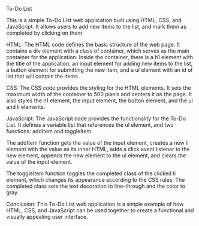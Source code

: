 To-Do List

This is a simple To-Do List web application built using HTML, CSS, and JavaScript. It allows users to add new items to the list, and mark them as completed by clicking on them.

HTML:
The HTML code defines the basic structure of the web page. It contains a div element with a class of container, which serves as the main container for the application. Inside the container, there is a h1 element with the title of the application, an input element for adding new items to the list, a button element for submitting the new item, and a ul element with an id of list that will contain the items.

CSS: 
The CSS code provides the styling for the HTML elements. It sets the maximum width of the container to 500 pixels and centers it on the page. It also styles the h1 element, the input element, the button element, and the ul and li elements.

JavaScript: 
The JavaScript code provides the functionality for the To-Do List. It defines a variable list that references the ul element, and two functions: addItem and toggleItem.

The addItem function gets the value of the input element, creates a new li element with the value as its inner HTML, adds a click event listener to the new element, appends the new element to the ul element, and clears the value of the input element.

The toggleItem function toggles the completed class of the clicked li element, which changes its appearance according to the CSS rules. The completed class sets the text decoration to line-through and the color to gray.

Conclusion: 
This To-Do List web application is a simple example of how HTML, CSS, and JavaScript can be used together to create a functional and visually appealing user interface.
